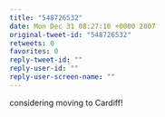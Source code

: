 ```yaml
---
title: "548726532"
date: Mon Dec 31 08:27:18 +0000 2007
original-tweet-id: "548726532"
retweets: 0
favorites: 0
reply-tweet-id: ""
reply-user-id: ""
reply-user-screen-name: ""
---
```

considering moving to Cardiff!
